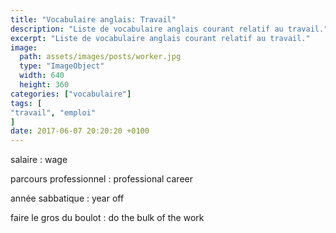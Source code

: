 ```yaml
---
title: "Vocabulaire anglais: Travail"
description: "Liste de vocabulaire anglais courant relatif au travail."
excerpt: "Liste de vocabulaire anglais courant relatif au travail."
image:
  path: assets/images/posts/worker.jpg
  type: "ImageObject"
  width: 640
  height: 360
categories: ["vocabulaire"]
tags: [
"travail", "emploi"
]
date: 2017-06-07 20:20:20 +0100
---
```


salaire
: wage

parcours professionnel
: professional career

année sabbatique
: year off

faire le gros du boulot
: do the bulk of the work
